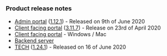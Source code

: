 ### Product release notes
* [Admin portal](/release-notes/admin) ([1.12.1](/release-notes/admin/v1.12.1)) - Released on 9th of June 2020
* [Client facing portal](/release-notes/portal) ([3.11.7](/release-notes/portal/v3.11)) - Release on 23rd of April 2020
* [Client facing portal](https://help.deskdirector.com/article/4uzjpwaiou-dd-portal-changelog) - Windows / Mac
* [Backend server](https://help.deskdirector.com/article/5ml4ieesph-server-changelog)
* [TECH](/release-notes/tech) ([1.24.1](/release-notes/tech/v1.24)) - Released on 16 of June 2020
